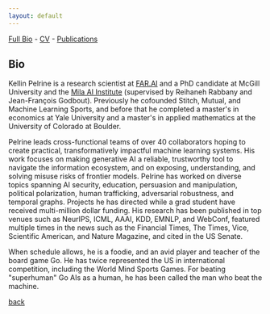 ```yaml
---
layout: default
---
```


[Full Bio](./bio.html) - [CV](https://github.com/kellinpelrine/kellinpelrine.github.io/raw/master/assets/KPelrine%20CV.pdf) - [Publications](./publications.html)

## Bio

Kellin Pelrine is a research scientist at [FAR.AI](https://far.ai/) and a PhD candidate at McGill University and the [Mila AI Institute](https://mila.quebec/en/) (supervised by Reihaneh Rabbany and Jean-François Godbout). Previously he cofounded Stitch, Mutual, and Machine Learning Sports, and before that he completed a master's in economics at Yale University and a master's in applied mathematics at the University of Colorado at Boulder.

Pelrine leads cross-functional teams of over 40 collaborators hoping to create practical, transformatively impactful machine learning systems. His work focuses on making generative AI a reliable, trustworthy tool to navigate the information ecosystem, and on exposing, understanding, and solving misuse risks of frontier models. Pelrine has worked on diverse topics spanning AI security, education, persuasion and manipulation, political polarization, human trafficking, adversarial robustness, and temporal graphs. Projects he has directed while a grad student have received multi-million dollar funding. His research has been published in top venues such as NeurIPS, ICML, AAAI, KDD, EMNLP, and WebConf, featured multiple times in the news such as the Financial Times, The Times, Vice, Scientific American, and Nature Magazine, and cited in the US Senate.

When schedule allows, he is a foodie, and an avid player and teacher of the board game Go. He has twice represented the US in international competition, including the World Mind Sports Games. For beating "superhuman" Go AIs as a human, he has been called the man who beat the machine.

[back](./)
